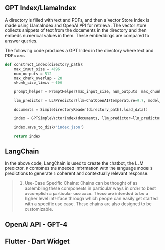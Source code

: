 

## GPT Index/LlamaIndex

A directory is filled with text and PDFs, and then a Vector Store Index is made using LlamaIndex and OpenAI API for retrieval. The vector store collects snippets of text from the documents in the directory and then embeds numerical values in them. These embeddings are compared to answer queries.

The following code produces a GPT Index in the directory where text and PDFs are. 

``` python
def construct_index(directory_path):
    max_input_size = 4096
    num_outputs = 512
    max_chunk_overlap = 20
    chunk_size_limit = 600

    prompt_helper = PromptHelper(max_input_size, num_outputs, max_chunk_overlap, chunk_size_limit=chunk_size_limit)

    llm_predictor = LLMPredictor(llm=ChatOpenAI(temperature=0.7, model_name="gpt-4", max_tokens=num_outputs))

    documents = SimpleDirectoryReader(directory_path).load_data()

    index = GPTSimpleVectorIndex(documents, llm_predictor=llm_predictor, prompt_helper=prompt_helper)

    index.save_to_disk('index.json')

    return index
```

## LangChain

In the above code, LangChain is used to create the chatbot, the LLM predictor. It combines the indexed information with the language model’s predictions to generate a coherent and contextually relevant response.

> 1. Use-Case Specific Chains: Chains can be thought of as assembling these components in particular ways in order to best accomplish a particular use case. These are intended to be a higher level interface through which people can easily get started with a specific use case. These chains are also designed to be customizable.

## OpenAI API - GPT-4
## Flutter - Dart Widget
